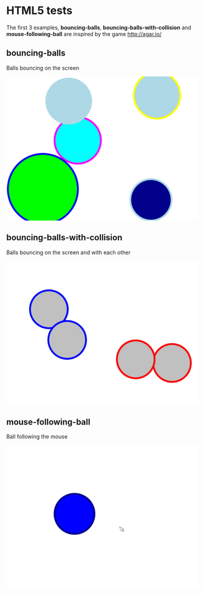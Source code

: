 # HTML5 tests

The first 3 examples, **bouncing-balls**, **bouncing-balls-with-collision** and **mouse-following-ball** are inspired by the game http://agar.io/

## bouncing-balls
Balls bouncing on the screen

![screenshot](https://raw.githubusercontent.com/asiletto/html5/master/bouncing-balls/screenshot.jpg)

## bouncing-balls-with-collision
Balls bouncing on the screen and with each other

![screenshot](https://raw.githubusercontent.com/asiletto/html5/master/bouncing-balls-with-collision/screenshot.jpg)

## mouse-following-ball
Ball following the mouse

![screenshot](https://raw.githubusercontent.com/asiletto/html5/master/mouse-following-ball/screenshot.jpg)
